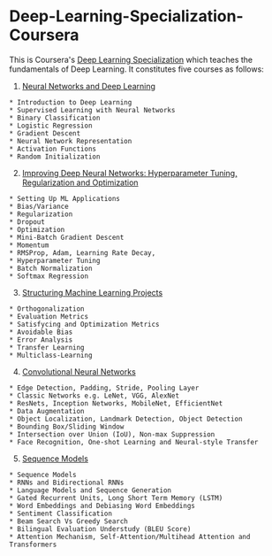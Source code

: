 # Deep-Learning-Specialization-Coursera

This is Coursera's [Deep Learning Specialization](https://www.coursera.org/specializations/deep-learning) which teaches the fundamentals of Deep Learning.   It constitutes five courses as follows:

1. [Neural Networks and Deep Learning](https://www.coursera.org/learn/neural-networks-deep-learning)
```
* Introduction to Deep Learning
* Supervised Learning with Neural Networks
* Binary Classification
* Logistic Regression
* Gradient Descent
* Neural Network Representation
* Activation Functions
* Random Initialization
``` 

2. [Improving Deep Neural Networks: Hyperparameter Tuning, Regularization and Optimization](https://www.coursera.org/learn/deep-neural-network)
```
* Setting Up ML Applications 
* Bias/Variance
* Regularization
* Dropout
* Optimization
* Mini-Batch Gradient Descent
* Momentum
* RMSProp, Adam, Learning Rate Decay, 
* Hyperparameter Tuning
* Batch Normalization
* Softmax Regression
``` 

3. [Structuring Machine Learning Projects](https://www.coursera.org/learn/machine-learning-projects)
```
* Orthogonalization 
* Evaluation Metrics
* Satisfycing and Optimization Metrics
* Avoidable Bias
* Error Analysis
* Transfer Learning
* Multiclass-Learning
```

4. [Convolutional Neural Networks](https://www.coursera.org/learn/convolutional-neural-networks)
```
* Edge Detection, Padding, Stride, Pooling Layer 
* Classic Networks e.g. LeNet, VGG, AlexNet
* ResNets, Inception Networks, MobileNet, EfficientNet
* Data Augmentation
* Object Localization, Landmark Detection, Object Detection
* Bounding Box/Sliding Window
* Intersection over Union (IoU), Non-max Suppression
* Face Recognition, One-shot Learning and Neural-style Transfer
```

5. [Sequence Models](https://www.coursera.org/learn/nlp-sequence-models)
```
* Sequence Models 
* RNNs and Bidirectional RNNs
* Language Models and Sequence Generation
* Gated Recurrent Units, Long Short Term Memory (LSTM)
* Word Embeddings and Debiasing Word Embeddings
* Sentiment Classification
* Beam Search Vs Greedy Search
* Bilingual Evaluation Understudy (BLEU Score)
* Attention Mechanism, Self-Attention/Multihead Attention and Transformers
```
